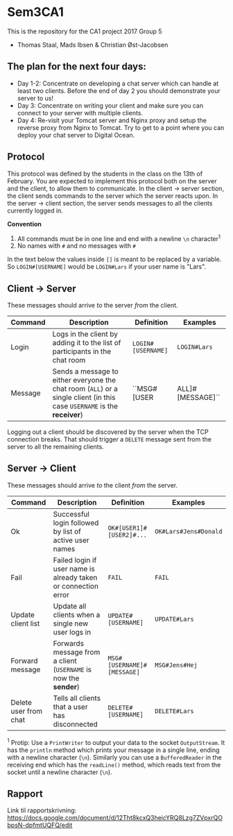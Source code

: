 # Sem3CA1
This is the repository for the CA1 project 2017
Group 5
- Thomas Staal, Mads Ibsen & Christian Øst-Jacobsen

## The plan for the next four days:

- Day 1-2: Concentrate on developing a chat server which can handle at least two clients. Before the end of day 2 you should   demonstrate your server to us!
- Day 3: Concentrate on writing your client and make sure you can connect to your server with multiple clients.
- Day 4: Re-visit your Tomcat server and Nginx proxy and setup the reverse proxy from Nginx to Tomcat. Try to get to a point where you can deploy your chat server to Digital Ocean.

## Protocol 
This protocol was defined by the students in the class on the 13th of February.
You are expected to implement this protocol both on the server and the client,
to allow them to communicate. In the client -> server section, the client sends
commands to the server which the server reacts upon. In the server -> client
section, the server sends messages to all the clients currently logged in.

**Convention** 

1. All commands must be in one line and end with a newline ``\n`` character<sup>1</sup>
2. No names with ``#`` and no messages with ``#``

In the text below the values inside ``[]`` is meant to be replaced by a variable. So ``LOGIN#[USERNAME]`` would be ``LOGIN#Lars`` if your user name is "Lars".

## Client -> Server
These messages should arrive _to_ the server _from_ the client.

| Command | Description | Definition | Examples |
| ------- | ----------- | ---------- | -------- |
| Login   | Logs in the client by adding it to the list of participants in the chat room | ``LOGIN#[USERNAME]`` | ``LOGIN#Lars`` |
| Message | Sends a message to either everyone the chat room (``ALL``) or a single client (in this case ``USERNAME`` is the **receiver**) | ``MSG#[USER|ALL]#[MESSAGE]`` | ``MSG#Lars#Hej``, ``MSG#ALL#Hej`` |

Logging out a client should be discovered by the server when the TCP connection breaks. That should trigger a ``DELETE`` message sent from the server to all the remaining clients.

## Server -> Client
These messages should arrive _to_ the client _from_ the server.

| Command | Description | Definition | Examples |
| ------- | ----------- | ---------- | -------- |
| Ok | Successful login followed by list of active user names | ``OK#[USER1]#[USER2]#...`` | ``OK#Lars#Jens#Donald`` |
| Fail | Failed login if user name is already taken or connection error | ``FAIL`` | ``FAIL`` |
| Update client list | Update all clients when a single new user logs in | ``UPDATE#[USERNAME]`` | ``UPDATE#Lars`` |
| Forward message | Forwards message from a client (``USERNAME`` is now the **sender**) | ``MSG#[USERNAME]#[MESSAGE]`` | ``MSG#Jens#Hej`` |
| Delete user from chat | Tells all clients that a user has disconnected | ``DELETE#[USERNAME]`` | ``DELETE#Lars`` |

<sup>1</sup> Protip: Use a ``PrintWriter`` to output your data to the socket ``OutputStream``. It has the ``println`` method which prints your message in a single line, ending with a newline character (``\n``). Similarly you can use a ``BufferedReader`` in the receiving end which has the ``readLine()`` method, which reads text from the socket until a newline character (``\n``).
 
## Rapport
Link til rapportskrivning:
https://docs.google.com/document/d/12Tht8kcxQ3heicYRQ8Lzg7ZVpxrQObpsN-dpfmtUQFQ/edit


